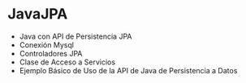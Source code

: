 # JavaJPA
 - Java con API de Persistencia JPA
 - Conexión Mysql
 - Controladores JPA
 - Clase de Acceso a Servicios
 - Ejemplo Básico de Uso de la API de Java de Persistencia a Datos
